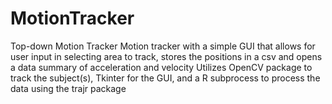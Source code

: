 # MotionTracker
Top-down Motion Tracker
Motion tracker with a simple GUI that allows for user input in selecting area to track, stores the positions in a csv and opens a data summary of acceleration and velocity
Utilizes OpenCV package to track the subject(s), Tkinter for the GUI, and a R subprocess to process the data using
the trajr package
